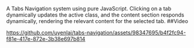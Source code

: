 A Tabs Navigation system using pure JavaScript. Clicking on a tab dynamically updates the active class, and the content section responds dynamically, rendering the relevant content for the selected tab.
##Video

https://github.com/uyenlai/tabs-navigation/assets/98347695/b4f2fc94-f81e-417e-872e-3b38e697b814

